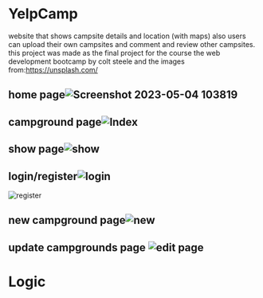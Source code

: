 # YelpCamp
website that shows campsite details and location (with maps) also users can upload their own campsites and comment and review other campsites.
this project was made as the final project for the course the web development bootcamp by colt steele
and the images from:https://unsplash.com/
## home page![Screenshot 2023-05-04 103819](https://user-images.githubusercontent.com/106137168/236148394-7afd5cd7-a704-476f-b64b-81d23a2b186d.png)
## campground page![Index](https://user-images.githubusercontent.com/106137168/236148576-0f360f71-ce6c-4e2e-88d0-ff5c8c22716e.png)
## show page![show](https://user-images.githubusercontent.com/106137168/236149830-0c1ff10a-caa6-4945-adec-b3499103892c.png)
## login/register![login](https://user-images.githubusercontent.com/106137168/236148869-cf197f17-45d5-44e5-9a00-0a44d23babce.png)
![register](https://user-images.githubusercontent.com/106137168/236149226-482b5fbe-4e5a-4361-a413-fa2a5fe8fc4f.png)
## new campground page![new](https://user-images.githubusercontent.com/106137168/236148722-5f5c62aa-1ccd-470a-b5a6-c4d041035358.png)
## update campgrounds page ![edit page](https://user-images.githubusercontent.com/106137168/236149646-3598d425-e9fd-4088-9b33-b6a5d4ecc9df.png)

# Logic
